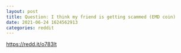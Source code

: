 ```yaml
--- 
layout: post 
title: Question: I think my friend is getting scammed (EMD coin) 
date: 2021-06-24 1624562913 
categories: reddit 
--- 
```

https://redd.it/o783lt
